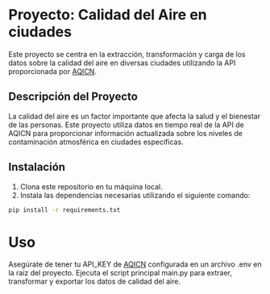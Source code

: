 # Proyecto: Calidad del Aire en ciudades

Este proyecto se centra en la extracción, transformación y carga de los datos sobre la calidad del aire en diversas ciudades utilizando la API proporcionada por [AQICN](https://aqicn.org/json-api/doc/).

## Descripción del Proyecto

La calidad del aire es un factor importante que afecta la salud y el bienestar de las personas. Este proyecto utiliza datos en tiempo real de la API de AQICN para proporcionar información actualizada sobre los niveles de contaminación atmosférica en ciudades específicas.

## Instalación

1. Clona este repositorio en tu máquina local.
2. Instala las dependencias necesarias utilizando el siguiente comando:

```bash
pip install -r requirements.txt
```

# Uso

Asegúrate de tener tu API_KEY de [AQICN](https://aqicn.org/data-platform/token/es/) configurada en un archivo .env en la raíz del proyecto.
Ejecuta el script principal main.py para extraer, transformar y exportar los datos de calidad del aire.
